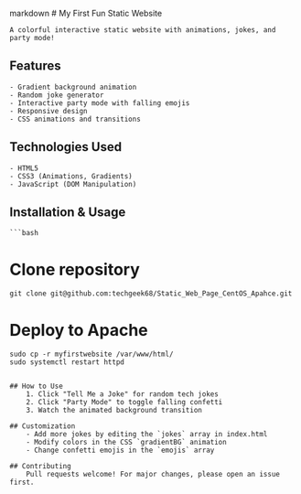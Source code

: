 markdown
	# My First Fun Static Website

	A colorful interactive static website with animations, jokes, and party mode!

## Features
	- Gradient background animation
	- Random joke generator
	- Interactive party mode with falling emojis
	- Responsive design
	- CSS animations and transitions

## Technologies Used
	- HTML5
	- CSS3 (Animations, Gradients)
	- JavaScript (DOM Manipulation)

## Installation & Usage 
	```bash
# Clone repository
	git clone git@github.com:techgeek68/Static_Web_Page_CentOS_Apahce.git

# Deploy to Apache
	sudo cp -r myfirstwebsite /var/www/html/
	sudo systemctl restart httpd
```

## How to Use
	1. Click "Tell Me a Joke" for random tech jokes
	2. Click "Party Mode" to toggle falling confetti
	3. Watch the animated background transition

## Customization
	- Add more jokes by editing the `jokes` array in index.html
	- Modify colors in the CSS `gradientBG` animation
	- Change confetti emojis in the `emojis` array

## Contributing
	Pull requests welcome! For major changes, please open an issue first.

